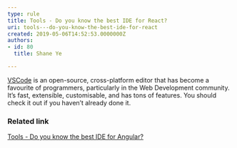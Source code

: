 ```yaml
---
type: rule
title: Tools - Do you know the best IDE for React?
uri: tools---do-you-know-the-best-ide-for-react
created: 2019-05-06T14:52:53.0000000Z
authors:
- id: 80
  title: Shane Ye

---
```


[VSCode](https&#58;//code.visualstudio.com/) is an open-source, cross-platform editor that has become a favourite of programmers, particularly in the Web Development community. It’s fast, extensible, customisable, and has tons of features. You should check it out if you haven’t already done it.
 
### Related link


[Tools - Do you know the best IDE for Angular?](/_layouts/15/FIXUPREDIRECT.ASPX?WebId=3dfc0e07-e23a-4cbb-aac2-e778b71166a2&amp;TermSetId=07da3ddf-0924-4cd2-a6d4-a4809ae20160&amp;TermId=481b8d76-c2aa-4452-954a-26bb11628ba0)
